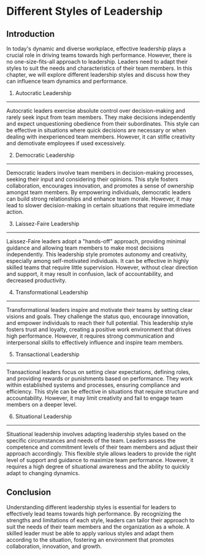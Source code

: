 Different Styles of Leadership
==========================================================================

Introduction
------------

In today's dynamic and diverse workplace, effective leadership plays a crucial role in driving teams towards high performance. However, there is no one-size-fits-all approach to leadership. Leaders need to adapt their styles to suit the needs and characteristics of their team members. In this chapter, we will explore different leadership styles and discuss how they can influence team dynamics and performance.

1. Autocratic Leadership
------------------------

Autocratic leaders exercise absolute control over decision-making and rarely seek input from team members. They make decisions independently and expect unquestioning obedience from their subordinates. This style can be effective in situations where quick decisions are necessary or when dealing with inexperienced team members. However, it can stifle creativity and demotivate employees if used excessively.

2. Democratic Leadership
------------------------

Democratic leaders involve team members in decision-making processes, seeking their input and considering their opinions. This style fosters collaboration, encourages innovation, and promotes a sense of ownership amongst team members. By empowering individuals, democratic leaders can build strong relationships and enhance team morale. However, it may lead to slower decision-making in certain situations that require immediate action.

3. Laissez-Faire Leadership
---------------------------

Laissez-Faire leaders adopt a "hands-off" approach, providing minimal guidance and allowing team members to make most decisions independently. This leadership style promotes autonomy and creativity, especially among self-motivated individuals. It can be effective in highly skilled teams that require little supervision. However, without clear direction and support, it may result in confusion, lack of accountability, and decreased productivity.

4. Transformational Leadership
------------------------------

Transformational leaders inspire and motivate their teams by setting clear visions and goals. They challenge the status quo, encourage innovation, and empower individuals to reach their full potential. This leadership style fosters trust and loyalty, creating a positive work environment that drives high performance. However, it requires strong communication and interpersonal skills to effectively influence and inspire team members.

5. Transactional Leadership
---------------------------

Transactional leaders focus on setting clear expectations, defining roles, and providing rewards or punishments based on performance. They work within established systems and processes, ensuring compliance and efficiency. This style can be effective in situations that require structure and accountability. However, it may limit creativity and fail to engage team members on a deeper level.

6. Situational Leadership
-------------------------

Situational leadership involves adapting leadership styles based on the specific circumstances and needs of the team. Leaders assess the competence and commitment levels of their team members and adjust their approach accordingly. This flexible style allows leaders to provide the right level of support and guidance to maximize team performance. However, it requires a high degree of situational awareness and the ability to quickly adapt to changing dynamics.

Conclusion
----------

Understanding different leadership styles is essential for leaders to effectively lead teams towards high performance. By recognizing the strengths and limitations of each style, leaders can tailor their approach to suit the needs of their team members and the organization as a whole. A skilled leader must be able to apply various styles and adapt them according to the situation, fostering an environment that promotes collaboration, innovation, and growth.
